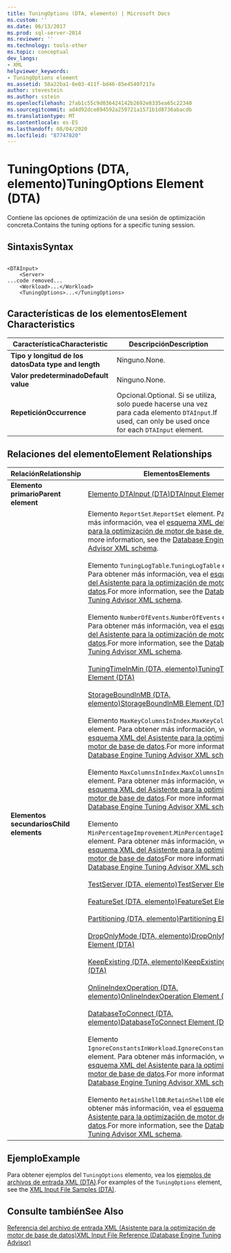```yaml
---
title: TuningOptions (DTA, elemento) | Microsoft Docs
ms.custom: ''
ms.date: 06/13/2017
ms.prod: sql-server-2014
ms.reviewer: ''
ms.technology: tools-other
ms.topic: conceptual
dev_langs:
- XML
helpviewer_keywords:
- TuningOptions element
ms.assetid: 58a22ba1-8e03-411f-bd46-85e4540f217a
author: stevestein
ms.author: sstein
ms.openlocfilehash: 2fab1c55c9d036424142b2692e8335ea65c22340
ms.sourcegitcommit: ad4d92dce894592a259721a1571b1d8736abacdb
ms.translationtype: MT
ms.contentlocale: es-ES
ms.lasthandoff: 08/04/2020
ms.locfileid: "87747820"
---
```

# <a name="tuningoptions-element-dta"></a><span data-ttu-id="89189-102">TuningOptions (DTA, elemento)</span><span class="sxs-lookup"><span data-stu-id="89189-102">TuningOptions Element (DTA)</span></span>
  <span data-ttu-id="89189-103">Contiene las opciones de optimización de una sesión de optimización concreta.</span><span class="sxs-lookup"><span data-stu-id="89189-103">Contains the tuning options for a specific tuning session.</span></span>  
  
## <a name="syntax"></a><span data-ttu-id="89189-104">Sintaxis</span><span class="sxs-lookup"><span data-stu-id="89189-104">Syntax</span></span>  
  
```  
  
<DTAInput>  
    <Server>  
...code removed...  
    <Workload>...</Workload>  
    <TuningOptions>...</TuningOptions>  
```  
  
## <a name="element-characteristics"></a><span data-ttu-id="89189-105">Características de los elementos</span><span class="sxs-lookup"><span data-stu-id="89189-105">Element Characteristics</span></span>  
  
|<span data-ttu-id="89189-106">Característica</span><span class="sxs-lookup"><span data-stu-id="89189-106">Characteristic</span></span>|<span data-ttu-id="89189-107">Descripción</span><span class="sxs-lookup"><span data-stu-id="89189-107">Description</span></span>|  
|--------------------|-----------------|  
|<span data-ttu-id="89189-108">**Tipo y longitud de los datos**</span><span class="sxs-lookup"><span data-stu-id="89189-108">**Data type and length**</span></span>|<span data-ttu-id="89189-109">Ninguno.</span><span class="sxs-lookup"><span data-stu-id="89189-109">None.</span></span>|  
|<span data-ttu-id="89189-110">**Valor predeterminado**</span><span class="sxs-lookup"><span data-stu-id="89189-110">**Default value**</span></span>|<span data-ttu-id="89189-111">Ninguno.</span><span class="sxs-lookup"><span data-stu-id="89189-111">None.</span></span>|  
|<span data-ttu-id="89189-112">**Repetición**</span><span class="sxs-lookup"><span data-stu-id="89189-112">**Occurrence**</span></span>|<span data-ttu-id="89189-113">Opcional.</span><span class="sxs-lookup"><span data-stu-id="89189-113">Optional.</span></span> <span data-ttu-id="89189-114">Si se utiliza, solo puede hacerse una vez para cada elemento `DTAInput`.</span><span class="sxs-lookup"><span data-stu-id="89189-114">If used, can only be used once for each `DTAInput` element.</span></span>|  
  
## <a name="element-relationships"></a><span data-ttu-id="89189-115">Relaciones del elemento</span><span class="sxs-lookup"><span data-stu-id="89189-115">Element Relationships</span></span>  
  
|<span data-ttu-id="89189-116">Relación</span><span class="sxs-lookup"><span data-stu-id="89189-116">Relationship</span></span>|<span data-ttu-id="89189-117">Elementos</span><span class="sxs-lookup"><span data-stu-id="89189-117">Elements</span></span>|  
|------------------|--------------|  
|<span data-ttu-id="89189-118">**Elemento primario**</span><span class="sxs-lookup"><span data-stu-id="89189-118">**Parent element**</span></span>|[<span data-ttu-id="89189-119">Elemento DTAInput &#40;DTA&#41;</span><span class="sxs-lookup"><span data-stu-id="89189-119">DTAInput Element &#40;DTA&#41;</span></span>](dtainput-element-dta.md)|  
|<span data-ttu-id="89189-120">**Elementos secundarios**</span><span class="sxs-lookup"><span data-stu-id="89189-120">**Child elements**</span></span>|<span data-ttu-id="89189-121">Elemento `ReportSet`.</span><span class="sxs-lookup"><span data-stu-id="89189-121">`ReportSet` element.</span></span> <span data-ttu-id="89189-122">Para obtener más información, vea el [esquema XML del Asistente para la optimización de motor de base de datos](https://go.microsoft.com/fwlink/?linkid=43100).</span><span class="sxs-lookup"><span data-stu-id="89189-122">For more information, see the [Database Engine Tuning Advisor XML schema](https://go.microsoft.com/fwlink/?linkid=43100).</span></span><br /><br /> <span data-ttu-id="89189-123">Elemento `TuningLogTable`.</span><span class="sxs-lookup"><span data-stu-id="89189-123">`TuningLogTable` element.</span></span> <span data-ttu-id="89189-124">Para obtener más información, vea el [esquema XML del Asistente para la optimización de motor de base de datos](https://go.microsoft.com/fwlink/?linkid=43100).</span><span class="sxs-lookup"><span data-stu-id="89189-124">For more information, see the [Database Engine Tuning Advisor XML schema](https://go.microsoft.com/fwlink/?linkid=43100).</span></span><br /><br /> <span data-ttu-id="89189-125">Elemento `NumberOfEvents`.</span><span class="sxs-lookup"><span data-stu-id="89189-125">`NumberOfEvents` element.</span></span> <span data-ttu-id="89189-126">Para obtener más información, vea el [esquema XML del Asistente para la optimización de motor de base de datos](https://go.microsoft.com/fwlink/?linkid=43100).</span><span class="sxs-lookup"><span data-stu-id="89189-126">For more information, see the [Database Engine Tuning Advisor XML schema](https://go.microsoft.com/fwlink/?linkid=43100).</span></span><br /><br /> [<span data-ttu-id="89189-127">TuningTimeInMin &#40;DTA, elemento&#41;</span><span class="sxs-lookup"><span data-stu-id="89189-127">TuningTimeInMin Element &#40;DTA&#41;</span></span>](tuningtimeinmin-element-dta.md)<br /><br /> [<span data-ttu-id="89189-128">StorageBoundInMB &#40;DTA, elemento&#41;</span><span class="sxs-lookup"><span data-stu-id="89189-128">StorageBoundInMB Element &#40;DTA&#41;</span></span>](storageboundinmb-element-dta.md)<br /><br /> <span data-ttu-id="89189-129">Elemento `MaxKeyColumnsInIndex`.</span><span class="sxs-lookup"><span data-stu-id="89189-129">`MaxKeyColumnsInIndex` element.</span></span> <span data-ttu-id="89189-130">Para obtener más información, vea el [esquema XML del Asistente para la optimización de motor de base de datos](https://go.microsoft.com/fwlink/?linkid=43100).</span><span class="sxs-lookup"><span data-stu-id="89189-130">For more information, see the [Database Engine Tuning Advisor XML schema](https://go.microsoft.com/fwlink/?linkid=43100).</span></span><br /><br /> <span data-ttu-id="89189-131">Elemento `MaxColumnsInIndex`.</span><span class="sxs-lookup"><span data-stu-id="89189-131">`MaxColumnsInIndex` element.</span></span> <span data-ttu-id="89189-132">Para obtener más información, vea el [esquema XML del Asistente para la optimización de motor de base de datos](https://go.microsoft.com/fwlink/?linkid=43100).</span><span class="sxs-lookup"><span data-stu-id="89189-132">For more information, see the [Database Engine Tuning Advisor XML schema](https://go.microsoft.com/fwlink/?linkid=43100).</span></span><br /><br /> <span data-ttu-id="89189-133">Elemento `MinPercentageImprovement`.</span><span class="sxs-lookup"><span data-stu-id="89189-133">`MinPercentageImprovement` element.</span></span> <span data-ttu-id="89189-134">Para obtener más información, vea el [esquema XML del Asistente para la optimización de motor de base de datos](https://go.microsoft.com/fwlink/?linkid=43100)</span><span class="sxs-lookup"><span data-stu-id="89189-134">For more information, see the [Database Engine Tuning Advisor XML schema](https://go.microsoft.com/fwlink/?linkid=43100)</span></span><br /><br /> [<span data-ttu-id="89189-135">TestServer &#40;DTA, elemento&#41;</span><span class="sxs-lookup"><span data-stu-id="89189-135">TestServer Element &#40;DTA&#41;</span></span>](server-element-dta.md)<br /><br /> [<span data-ttu-id="89189-136">FeatureSet &#40;DTA, elemento&#41;</span><span class="sxs-lookup"><span data-stu-id="89189-136">FeatureSet Element &#40;DTA&#41;</span></span>](featureset-element-dta.md)<br /><br /> [<span data-ttu-id="89189-137">Partitioning &#40;DTA, elemento&#41;</span><span class="sxs-lookup"><span data-stu-id="89189-137">Partitioning Element &#40;DTA&#41;</span></span>](partitioning-element-dta.md)<br /><br /> [<span data-ttu-id="89189-138">DropOnlyMode &#40;DTA, elemento&#41;</span><span class="sxs-lookup"><span data-stu-id="89189-138">DropOnlyMode Element &#40;DTA&#41;</span></span>](droponlymode-element-dta.md)<br /><br /> [<span data-ttu-id="89189-139">KeepExisting &#40;DTA, elemento&#41;</span><span class="sxs-lookup"><span data-stu-id="89189-139">KeepExisting Element &#40;DTA&#41;</span></span>](keepexisting-element-dta.md)<br /><br /> [<span data-ttu-id="89189-140">OnlineIndexOperation &#40;DTA, elemento&#41;</span><span class="sxs-lookup"><span data-stu-id="89189-140">OnlineIndexOperation Element &#40;DTA&#41;</span></span>](onlineindexoperation-element-dta.md)<br /><br /> [<span data-ttu-id="89189-141">DatabaseToConnect &#40;DTA, elemento&#41;</span><span class="sxs-lookup"><span data-stu-id="89189-141">DatabaseToConnect Element &#40;DTA&#41;</span></span>](databasetoconnect-element-dta.md)<br /><br /> <span data-ttu-id="89189-142">Elemento `IgnoreConstantsInWorkload`.</span><span class="sxs-lookup"><span data-stu-id="89189-142">`IgnoreConstantsInWorkload` element.</span></span> <span data-ttu-id="89189-143">Para obtener más información, vea el [esquema XML del Asistente para la optimización de motor de base de datos](https://go.microsoft.com/fwlink/?linkid=43100).</span><span class="sxs-lookup"><span data-stu-id="89189-143">For more information, see the [Database Engine Tuning Advisor XML schema](https://go.microsoft.com/fwlink/?linkid=43100).</span></span><br /><br /> <span data-ttu-id="89189-144">Elemento `RetainShellDB`.</span><span class="sxs-lookup"><span data-stu-id="89189-144">`RetainShellDB` element.</span></span> <span data-ttu-id="89189-145">Para obtener más información, vea el [esquema XML del Asistente para la optimización de motor de base de datos](https://go.microsoft.com/fwlink/?linkid=43100).</span><span class="sxs-lookup"><span data-stu-id="89189-145">For more information, see the [Database Engine Tuning Advisor XML schema](https://go.microsoft.com/fwlink/?linkid=43100).</span></span>|  
  
## <a name="example"></a><span data-ttu-id="89189-146">Ejemplo</span><span class="sxs-lookup"><span data-stu-id="89189-146">Example</span></span>  
 <span data-ttu-id="89189-147">Para obtener ejemplos del `TuningOptions` elemento, vea los [ejemplos de archivos de entrada XML &#40;DTA&#41;](xml-input-file-samples-dta.md).</span><span class="sxs-lookup"><span data-stu-id="89189-147">For examples of the `TuningOptions` element, see the [XML Input File Samples &#40;DTA&#41;](xml-input-file-samples-dta.md).</span></span>  
  
## <a name="see-also"></a><span data-ttu-id="89189-148">Consulte también</span><span class="sxs-lookup"><span data-stu-id="89189-148">See Also</span></span>  
 [<span data-ttu-id="89189-149">Referencia del archivo de entrada XML &#40;Asistente para la optimización de motor de base de datos&#41;</span><span class="sxs-lookup"><span data-stu-id="89189-149">XML Input File Reference &#40;Database Engine Tuning Advisor&#41;</span></span>](xml-input-file-reference-database-engine-tuning-advisor.md)  
  
  
